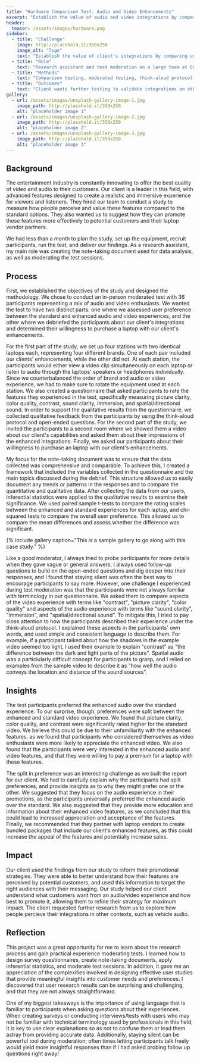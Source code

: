 ```yaml
---
title: "Hardware Comparison Test: Audio and Video Enhancements"
excerpt: "Establish the value of audio and video integrations by comparing user preference between enhanced and standard experiences."
header:
  teaser: /assets/images/hardware.png
sidebar:
  - title: "Challenge"
    image: http://placehold.it/350x250
    image_alt: "logo"
    text: "Establish the value of client's integrations by comparing user preference between enhanced and standard audio and video experiences."
  - title: "Role"
    text: "Research assistant and test moderation on a large team at End to End User Research."
  - title: "Methods"
    text: "Comparison testing, moderated testing, think-aloud protocol, Likert scale surveys, inferential statistics."
  - title: "Outcomes"
    text: "Client wants further testing to validate integrations on other hardware."
gallery:
  - url: /assets/images/unsplash-gallery-image-1.jpg
    image_path: http://placehold.it/350x250
    alt: "placeholder image 1"
  - url: /assets/images/unsplash-gallery-image-2.jpg
    image_path: http://placehold.it/350x250
    alt: "placeholder image 2"
  - url: /assets/images/unsplash-gallery-image-3.jpg
    image_path: http://placehold.it/350x250
    alt: "placeholder image 3"
---
```


## Background
The entertainment industry is constantly innovating to offer the best quality of video and audio to their customers. Our client is a leader in this field, with advanced features designed to create a realistic and immersive experience for viewers and listeners. They hired our team to conduct a study to measure how people perceive and value these features compared to the standard options. They also wanted us to suggest how they can promote these features more effectively to potential customers and their laptop vendor partners.

We had less than a month to plan the study, set up the equipment, recruit participants, run the test, and deliver our findings. As a research assistant, my main role was creating the note-taking document used for data analysis, as well as moderating the test sessions.

## Process
First, we established the objectives of the study and designed the methodology. We chose to conduct an in-person moderated test with 36 participants representing a mix of audio and video enthusiasts. We wanted the test to have two distinct parts: one where we assessed user preference between the standard and enhanced audio and video experiences, and the other where we debriefed the participants about our client's integrations and determined their willingness to purchase a laptop with our client's enhancements.

For the first part of the study, we set up four stations with two identical laptops each, representing four different brands. One of each pair included our clients' enhancements, while the other did not. At each station, the participants would either view a video clip simultaneously on each laptop or listen to audio through the laptops' speakers or headphones individually. Since we counterbalanced the order of brand and audio or video experience, we had to make sure to rotate the equipment used at each station. We also created a questionnaire that asked participants to rate the features they experienced in the test, specifically measuring picture clarity, color quality, contrast, sound clarity, immersion, and spatial/directional sound. In order to support the qualitative results from the questionnaire, we collected qualitative feedback from the participants by using the think-aloud protocol and open-ended questions. For the second part of the study, we invited the participants to a second room where we showed them a video about our client's capabilities and asked them about their impressions of the enhanced integrations. Finally, we asked our participants about their willingness to purchase an laptop with our client's enhancements.

My focus for the note-taking document was to ensure that the data collected was comprehensive and comparable. To achieve this, I created a framework that included the variables collected in the questionnaire and the main topics discussed during the debrief. This structure allowed us to easily document any trends or patterns in the responses and to compare the quantitative and qualitative data. After collecting the data from our users, inferential statistics were applied to the qualitative results to examine their significance. We used paired sample t-tests to compare the rating scales between the enhanced and standard experiences for each laptop, and chi-squared tests to compare the overall user preference. This allowed us to compare the mean differences and assess whether the difference was significant.

{% include gallery caption="This is a sample gallery to go along with this case study." %}

Like a good moderator, I always tried to probe participants for more details when they gave vague or general answers. I always used follow-up questions to build on the open-ended questions and dig deeper into their responses, and I found that staying silent was often the best way to encourage participants to say more. However, one challenge I experienced during test moderation was that the participants were not always familiar with terminology in our questionnaire. We asked them to compare aspects of the video experience with terms like "contrast", "picture clarity", "color quality" and aspects of the audio experience with terms like "sound clarity", "immersion", and "spatial/directional sound". To mitigate this, I tried to pay close attention to how the participants described their experience under the think-aloud protocol. I explained these aspects in the participants' own words, and used simple and consistent language to describe them. For example, if a participant talked about how the shadows in the example video seemed too light, I used their example to explain "contrast" as "the difference between the dark and light parts of the picture". Spatial audio was a particiularly difficult concept for participants to grasp, and I relied on examples from the sample video to describe it as "how well the audio conveys the location and distance of the sound sources".

## Insights
The test participants preferred the enhanced audio over the standard experience. To our surprise, though, preferences were split between the enhanced and standard video experience. We found that picture clarity, color quality, and contrast were significantly rated higher for the standard video. We believe this could be due to their unfamiliarity with the enhanced features, as we found that participants who considered themselves as video enthusiasts were more likely to appreciate the enhanced video. We also found that the participants were very interested in the enhanced audio and video features, and that they were willing to pay a premium for a laptop with these features. 

The split in preference was an interesting challenge as we built the report for our client. We had to carefully explain why the participants had split preferences, and provide insights as to why they might prefer one or the other. We suggested that they focus on the audio experience in their promotions, as the participants universally preferred the enhanced audio over the standard. We also suggested that they provide more education and information about their enhanced video features, as we concluded that this could lead to increased appreciation and acceptance of the features. Finally, we recommended that they partner with laptop vendors to create bundled packages that include our client's enhanced features, as this could increase the appeal of the features and potentially increase sales.

## Impact
Our client used the findings from our study to inform their promotional strategies. They were able to better understand how their features are perceived by potential customers, and used this information to target the right audiences with their messaging. Our study helped our client understand what customers want from an audio/video experience and how best to promote it, allowing them to refine their strategy for maximum impact. The client requested further research from us to explore how people percieve their integrations in other contexts, such as vehicle audio.

## Reflection
This project was a great opportunity for me to learn about the research process and gain practical experience moderating tests. I learned how to design survey questionnaires, create note-taking documents, apply inferential statistics, and moderate test sessions. In addition, it gave me an appreciation of the complexities involved in designing effective user studies that provide meaningful insights into customer needs and preferences. I discovered that user research results can be surprising and challenging, and that they are not always straightforward. 

One of my biggest takeaways is the importance of using language that is familiar to participants when asking questions about their experiences. When creating surveys or conducting interviews/tests with users who may not be familiar with technical terminology used by professionals in this field, it is key to use clear explanations so as not to confuse them or lead them astray from providing accurate data. Additionally, staying silent can be powerful tool during moderation; often times letting participants talk freely would yield more insightful responses than if I had asked probing follow up questions right away!
